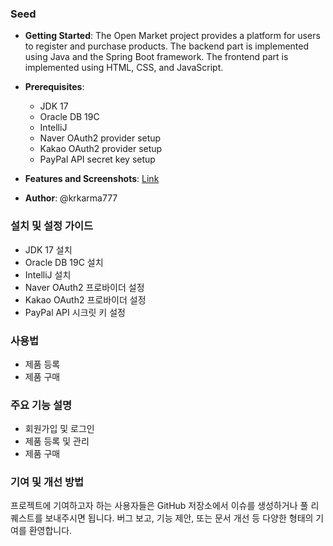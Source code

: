 ### Seed

- **Getting Started**: The Open Market project provides a platform for users to register and purchase products. The backend part is implemented using Java and the Spring Boot framework. The frontend part is implemented using HTML, CSS, and JavaScript.

- **Prerequisites**:
  - JDK 17
  - Oracle DB 19C
  - IntelliJ
  - Naver OAuth2 provider setup
  - Kakao OAuth2 provider setup
  - PayPal API secret key setup

- **Features and Screenshots**: [Link](https://krkarma777.notion.site/SEED-a2c911191c124a29b57b3f1f841c7264)

- **Author**: @krkarma777

### 설치 및 설정 가이드

- JDK 17 설치
- Oracle DB 19C 설치
- IntelliJ 설치
- Naver OAuth2 프로바이더 설정
- Kakao OAuth2 프로바이더 설정
- PayPal API 시크릿 키 설정

### 사용법

- 제품 등록
- 제품 구매

### 주요 기능 설명

- 회원가입 및 로그인
- 제품 등록 및 관리
- 제품 구매

### 기여 및 개선 방법

프로젝트에 기여하고자 하는 사용자들은 GitHub 저장소에서 이슈를 생성하거나 풀 리퀘스트를 보내주시면 됩니다. 버그 보고, 기능 제안, 또는 문서 개선 등 다양한 형태의 기여를 환영합니다.
